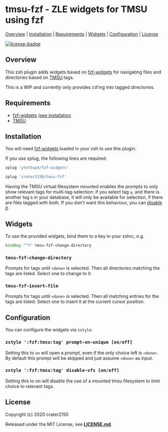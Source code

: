 # tmsu-fzf - ZLE widgets for TMSU using fzf

[Overview](#overview) |
[Installation](#installation) |
[Requirements](#requirements) |
[Widgets](#widgets) |
[Configuration](#configuration) |
[License](#license)

[![license-badge]][license-link]

## Overview

This zsh plugin adds widgets based on [fzf-widgets][fzf-widgets-link] for navigating
files and directories based on [TMSU][tmsu-link] tags.

This is a WIP and currently only provides cd'ing into tagged directories.

## Requirements

- [fzf-widgets][fzf-widgets-link] ([see installation](#installation)
- [TMSU][tmsu-link]

## Installation

You will need [fzf-widgets][fzf-widgets-link] loaded in your zsh to use this plugin.

If you use zplug, the following lines are required:

```zsh
zplug 'ytet5uy4/fzf-widgets'

zplug 'crater2150/tmsu-fzf'
```

Having the TMSU virtual filesystem mounted enables the prompts to only show
relevant tags for multi-tag-selection: if you select tag `a`, and there is
another tag  `b` in your database, it will only be available for selection, if
there are files tagged with both. If you don't want this behaviour, you can
[disable it](#configuration).

## Widgets

To use the provided widgets, bind them to a key in your zshrc, e.g.
```zsh
bindkey "^t" tmsu-fzf-change-directory
```

### `tmsu-fzf-change-directory`
Prompts for tags until `<done>` is selected. Then all directories matching the
tags are listed. Select one to change to it.

### `tmsu-fzf-insert-file`
Prompts for tags until `<done>` is selected. Then all matching entries for the
tags are listed. Select one to insert it at the current cursor position.

## Configuration

You can configure the widgets via `zstyle`:

### `zstyle ':fzf:tmsu:tag' prompt-on-unique [on/off]`

Setting this to `on` will open a prompt, even if the only choice left is
`<done>`. By default this prompt will be skipped and just assume `<done>` as
input.

### `zstyle ':fzf:tmsu:tag' disable-vfs [on/off]`

Setting this to on will disable the use of a mounted tmsu filesystem to limit
choice to relevant tags.

## License

Copyright (c) 2020 crater2150

Released under the MIT License, see **[LICENSE.md][license-link]**.

[license-badge]: https://img.shields.io/github/license/crater2150/tmsu-fzf.svg?style=flat-square
[license-link]: LICENSE.md

[fzf-widgets-link]: //github.com/ytet5uy4/fzf-widgets
[tmsu-link]: https://tmsu.org/

